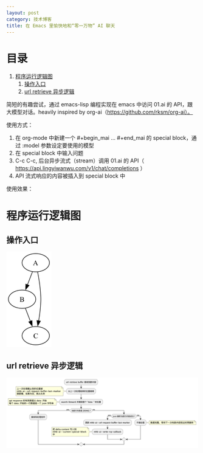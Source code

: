 ```yaml
---
layout: post
category: 技术博客
title: 在 Emacs 里愉快地和“零一万物” AI 聊天
---
```


# 目录

1.  [程序运行逻辑图](#orgdc278ac)
    1.  [操作入口](#org53a9c22)
    2.  [url retrieve 异步逻辑](#org626f4f3)

简短的有趣尝试，通过 emacs-lisp 编程实现在 emacs 中访问 01.ai 的 API，跟大模型对话。heavily inspired by org-ai（https://github.com/rksm/org-ai）。

使用方式：  

1.  在 org-mode 中新建一个 #+begin\_mai &#x2026; #+end\_mai 的 special block，通过 :model 参数设定要使用的模型
2.  在 special block 中输入问题
3.  C-c C-c, 后台异步流式（stream）调用 01.ai 的 API（ <https://api.lingyiwanwu.com/v1/chat/completions> ）
4.  API 流式响应的内容被插入到 special block 中

使用效果：  


<a id="orgdc278ac"></a>

# 程序运行逻辑图


<a id="org53a9c22"></a>

## 操作入口

![操作入库.png](/assets/imgs/240321czrk.png)


<a id="org626f4f3"></a>

## url retrieve 异步逻辑

![异步逻辑.png](/assets/imgs/240321yblj.png)

